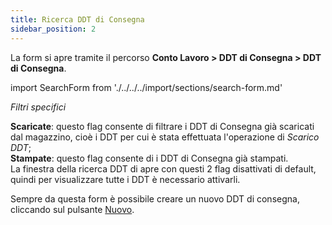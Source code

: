 ```yaml
---
title: Ricerca DDT di Consegna
sidebar_position: 2
---
```


La form si apre tramite il percorso **Conto Lavoro > DDT di Consegna > DDT di Consegna**.

import SearchForm from './../../../import/sections/search-form.md'

<SearchForm />

*Filtri specifici*

**Scaricate**: questo flag consente di filtrare i DDT di Consegna già scaricati dal magazzino, cioè i DDT per cui è stata effettuata l'operazione di *Scarico DDT*;  
**Stampate**: questo flag consente di i DDT di Consegna già stampati.  
La finestra della ricerca DDT di apre con questi 2 flag disattivati di default, quindi per visualizzare tutte i DDT è necessario attivarli.

Sempre da questa form è possibile creare un nuovo DDT di consegna, cliccando sul pulsante [Nuovo](/docs/subcontractor/delivery-note/insert-delivery-note/new-delivery-note).